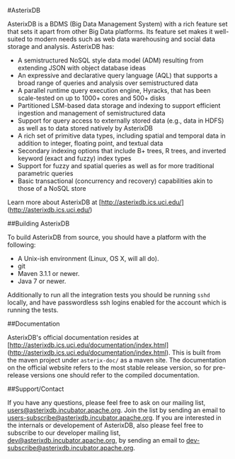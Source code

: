 #AsterixDB

AsterixDB is a BDMS (Big Data Management System) with a rich feature set that sets it apart from other Big Data platforms.  Its feature set makes it well-suited to modern needs such as web data warehousing and social data storage and analysis. AsterixDB has:

 * A semistructured NoSQL style data model (ADM) resulting from extending JSON with object database ideas
 * An expressive and declarative query language (AQL) that supports a broad range of queries and analysis over semistructured data
 * A parallel runtime query execution engine, Hyracks, that has been scale-tested on up to 1000+ cores and 500+ disks
 * Partitioned LSM-based data storage and indexing to support efficient ingestion and management of semistructured data
 * Support for query access to externally stored data (e.g., data in HDFS) as well as to data stored natively by AsterixDB
 * A rich set of primitive data types, including spatial and temporal data in addition to integer, floating point, and textual data
 * Secondary indexing options that include B+ trees, R trees, and inverted keyword (exact and fuzzy) index types
 * Support for fuzzy and spatial queries as well as for more traditional parametric queries
 * Basic transactional (concurrency and recovery) capabilities akin to those of a NoSQL store

Learn more about AsterixDB at [http://asterixdb.ics.uci.edu/] (http://asterixdb.ics.uci.edu/)


##Building AsterixDB

To build AsterixDB from source, you should have a platform with the following:
* A Unix-ish environment (Linux, OS X, will all do).
* git
* Maven 3.1.1 or newer.
* Java 7 or newer.

Additionally to run all the integration tests you should be running `sshd` locally, and have passwordless ssh logins enabled for the account which is running the tests.


##Documentation

AsterixDB's official documentation resides at [http://asterixdb.ics.uci.edu/documentation/index.html] (http://asterixdb.ics.uci.edu/documentation/index.html). This is built from the maven project under `asterix-doc/` as a maven site. The documentation on the official website refers to the most stable release version, so for pre-release versions one should refer to the compiled documentation.

##Support/Contact

If you have any questions, please feel free to ask on our mailing list, [users@asterixdb.incubator.apache.org](mailto:users@asterixdb.incubator.apache.org). Join the list by sending an email to [users-subscribe@asterixdb.incubator.apache.org](mailto:users-subscribe@asterixdb.incubator.apache.org). If you are interested in the internals or developement of AsterixDB, also please feel free to subscribe to our developer mailing list, [dev@asterixdb.incubator.apache.org](mailto:dev@asterixdb.incubator.apache.org), by sending an email to [dev-subscribe@asterixdb.incubator.apache.org](mailto:dev-subscribe@asterixdb.incubator.apache.org).


